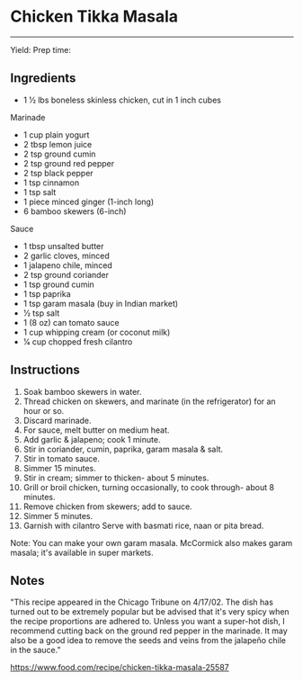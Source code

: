 # Chicken Tikka Masala
---
Yield:
Prep time:

## Ingredients

- 1 1⁄2 lbs boneless skinless chicken, cut in 1 inch cubes

Marinade
- 1 cup plain yogurt
- 2 tbsp lemon juice
- 2 tsp ground cumin
- 2 tsp ground red pepper
- 2 tsp black pepper
- 1 tsp cinnamon
- 1 tsp salt
- 1 piece minced ginger (1-inch long)
- 6 bamboo skewers (6-inch)

Sauce
- 1 tbsp unsalted butter
- 2 garlic cloves, minced
- 1 jalapeno chile, minced
- 2 tsp ground coriander
- 1 tsp ground cumin
- 1 tsp paprika
- 1 tsp garam masala (buy in Indian market)
- 1⁄2 tsp salt
- 1 (8 oz) can tomato sauce
- 1 cup whipping cream (or coconut milk)
- 1⁄4 cup chopped fresh cilantro


## Instructions
1. Soak bamboo skewers in water.
2. Thread chicken on skewers, and marinate (in the refrigerator) for an hour or so.
3. Discard marinade.
4. For sauce, melt butter on medium heat.
5. Add garlic & jalapeno; cook 1 minute.
6. Stir in coriander, cumin, paprika, garam masala & salt.
7. Stir in tomato sauce.
8. Simmer 15 minutes.
9. Stir in cream; simmer to thicken- about 5 minutes.
10. Grill or broil chicken, turning occasionally, to cook through- about 8 minutes.
11. Remove chicken from skewers; add to sauce.
12. Simmer 5 minutes.
13. Garnish with cilantro Serve with basmati rice, naan or pita bread.

Note: You can make your own garam masala. McCormick also makes garam masala; it's available in super markets.

## Notes

"This recipe appeared in the Chicago Tribune on 4/17/02. The dish has turned out to be extremely popular but be advised that it's very spicy when the recipe proportions are adhered to. Unless you want a super-hot dish, I recommend cutting back on the ground red pepper in the marinade. It may also be a good idea to remove the seeds and veins from the jalapeño chile in the sauce."

https://www.food.com/recipe/chicken-tikka-masala-25587
